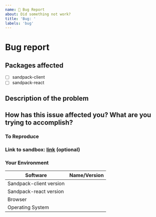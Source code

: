 ```yaml
---
name: 🐛 Bug Report
about: Did something not work?
title: 'Bug: '
labels: 'bug'
---
```


# Bug report

## Packages affected

- [ ] sandpack-client
- [ ] sandpack-react

## Description of the problem

## How has this issue affected you? What are you trying to accomplish?

### To Reproduce

<!--
Your best chance of getting this bug looked at quickly is to provide an example.
-->

### Link to sandbox: [link]() (optional)

### Your Environment

| Software                | Name/Version |
| ----------------------- | ------------ |
| Sandpack-client version |              |
| Sandpack-react version  |              |
| Browser                 |              |
| Operating System        |              |
